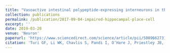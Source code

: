 ```yaml
---
title: "Vasoactive intestinal polypeptide-expressing interneurons in the hippocampus support goal-oriented spatial learning"
collection: publications
permalink: /publication/2017-09-04-impaired-hippocampal-place-cell
excerpt: ''
date: 2019-03-20
venue: 'Neuron'
paperurl: 'https://www.sciencedirect.com/science/article/pii/S0896627319300108'
citation: 'Turi GF, Li WK, Chavlis S, Pandi I, O’Hare J, Priestley JB, Grosmark AD, <b>Liao Z</b>, Ladow M, Zhang JF, Zemelman BV. Vasoactive intestinal polypeptide-expressing interneurons in the hippocampus support goal-oriented spatial learning. Neuron. 2019 Mar 20;101(6):1150-65.'
---
```


